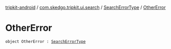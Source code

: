 [tripkit-android](../../index.md) / [com.skedgo.tripkit.ui.search](../index.md) / [SearchErrorType](index.md) / [OtherError](./-other-error.md)

# OtherError

`object OtherError : `[`SearchErrorType`](index.md)